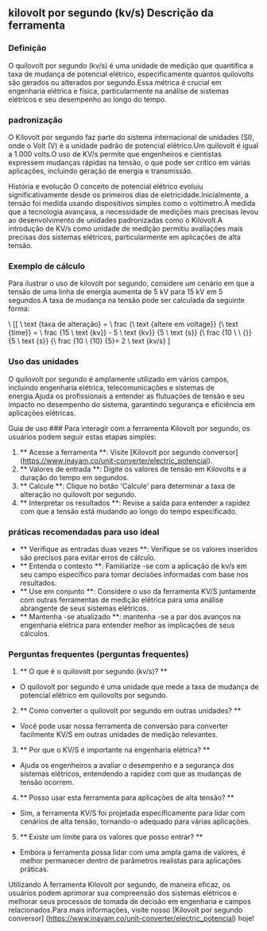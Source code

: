 ## kilovolt por segundo (kv/s) Descrição da ferramenta

### Definição
O quilovolt por segundo (kv/s) é uma unidade de medição que quantifica a taxa de mudança de potencial elétrico, especificamente quantos quilovolts são gerados ou alterados por segundo.Essa métrica é crucial em engenharia elétrica e física, particularmente na análise de sistemas elétricos e seu desempenho ao longo do tempo.

### padronização
O Kilovolt por segundo faz parte do sistema internacional de unidades (SI), onde o Volt (V) é a unidade padrão de potencial elétrico.Um quilovolt é igual a 1.000 volts.O uso de KV/s permite que engenheiros e cientistas expressem mudanças rápidas na tensão, o que pode ser crítico em várias aplicações, incluindo geração de energia e transmissão.

História e evolução
O conceito de potencial elétrico evoluiu significativamente desde os primeiros dias de eletricidade.Inicialmente, a tensão foi medida usando dispositivos simples como o voltímetro.À medida que a tecnologia avançava, a necessidade de medições mais precisas levou ao desenvolvimento de unidades padronizadas como o Kilovolt.A introdução de KV/s como unidade de medição permitiu avaliações mais precisas dos sistemas elétricos, particularmente em aplicações de alta tensão.

### Exemplo de cálculo
Para ilustrar o uso de kilovolt por segundo, considere um cenário em que a tensão de uma linha de energia aumenta de 5 kV para 15 kV em 5 segundos.A taxa de mudança na tensão pode ser calculada da seguinte forma:

\ [[
\ text {taxa de alteração} = \ frac {\ text {altere em voltage}} {\ text {time}} = \ frac {15 \ text {kv}} - 5 \ text {kv}} {5 \ text {s}} {\ frac {10 \ \ {}} {5 \ text {s}} {\ frac {10 \ {10} {5}= 2 \ text {kv/s}
\]

### Uso das unidades
O quilovolt por segundo é amplamente utilizado em vários campos, incluindo engenharia elétrica, telecomunicações e sistemas de energia.Ajuda os profissionais a entender as flutuações de tensão e seu impacto no desempenho do sistema, garantindo segurança e eficiência em aplicações elétricas.

Guia de uso ###
Para interagir com a ferramenta Kilovolt por segundo, os usuários podem seguir estas etapas simples:

1. ** Acesse a ferramenta **: Visite [Kilovolt por segundo conversor] (https://www.inayam.co/unit-converter/electric_potencial).
2. ** Valores de entrada **: Digite os valores de tensão em Kilovolts e a duração do tempo em segundos.
3. ** Calcule **: Clique no botão 'Calcule' para determinar a taxa de alteração no quilovolt por segundo.
4. ** Interpretar os resultados **: Revise a saída para entender a rapidez com que a tensão está mudando ao longo do tempo especificado.

### práticas recomendadas para uso ideal
- ** Verifique as entradas duas vezes **: Verifique se os valores inseridos são precisos para evitar erros de cálculo.
- ** Entenda o contexto **: Familiarize -se com a aplicação de kv/s em seu campo específico para tomar decisões informadas com base nos resultados.
- ** Use em conjunto **: Considere o uso da ferramenta KV/S juntamente com outras ferramentas de medição elétrica para uma análise abrangente de seus sistemas elétricos.
- ** Mantenha -se atualizado **: mantenha -se a par dos avanços na engenharia elétrica para entender melhor as implicações de seus cálculos.

### Perguntas frequentes (perguntas frequentes)

1. ** O que é o quilovolt por segundo (kv/s)? **
- O quilovolt por segundo é uma unidade que mede a taxa de mudança de potencial elétrico em quilovolts por segundo.

2. ** Como converter o quilovolt por segundo em outras unidades? **
- Você pode usar nossa ferramenta de conversão para converter facilmente KV/S em outras unidades de medição relevantes.

3. ** Por que o KV/S é importante na engenharia elétrica? **
- Ajuda os engenheiros a avaliar o desempenho e a segurança dos sistemas elétricos, entendendo a rapidez com que as mudanças de tensão ocorrem.

4. ** Posso usar esta ferramenta para aplicações de alta tensão? **
- Sim, a ferramenta KV/S foi projetada especificamente para lidar com cenários de alta tensão, tornando-o adequado para várias aplicações.

5. ** Existe um limite para os valores que posso entrar? **
- Embora a ferramenta possa lidar com uma ampla gama de valores, é melhor permanecer dentro de parâmetros realistas para aplicações práticas.

Utilizando A ferramenta Kilovolt por segundo, de maneira eficaz, os usuários podem aprimorar sua compreensão dos sistemas elétricos e melhorar seus processos de tomada de decisão em engenharia e campos relacionados.Para mais informações, visite nosso [Kilovolt por segundo conversor] (https://www.inayam.co/unit-converter/electric_potencial) hoje!
